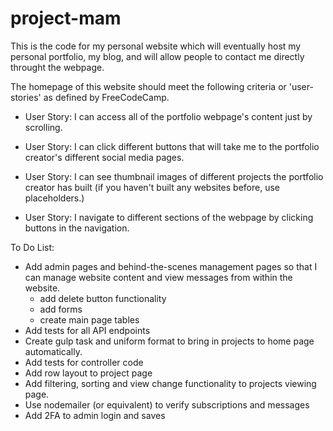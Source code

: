 
# project-mam

This is the code for my personal website which will eventually host my personal portfolio, my blog, and will allow people to contact me directly throught the webpage.

The homepage of this website should meet the following criteria or 'user-stories' as defined by FreeCodeCamp.

- User Story: I can access all of the portfolio webpage's content just by scrolling.

- User Story: I can click different buttons that will take me to the portfolio creator's different social media pages.

- User Story: I can see thumbnail images of different projects the portfolio creator has built (if you haven't built any websites before, use placeholders.)

- User Story: I navigate to different sections of the webpage by clicking buttons in the navigation.


To Do List:
- Add admin pages and behind-the-scenes management pages so that I can manage website content and view messages from within the website.
  - add delete button functionality
  - add forms
  - create main page tables
- Add tests for all API endpoints
- Create gulp task and uniform format to bring in projects to home page automatically.
- Add tests for controller code
- Add row layout to project page
- Add filtering, sorting and view change functionality to projects viewing page.
- Use nodemailer (or equivalent) to verify subscriptions and messages
- Add 2FA to admin login and saves

